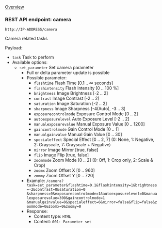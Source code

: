 [Overview](_OVERVIEW.md) 

### REST API endpoint: camera

`http://IP-ADDRESS/camera`


Camera related tasks

Payload:
  - `task` Task to perform
  - Available options:
    - `set_parameter` Set camera parameter
      - Full or delta parameter update is possible
      - Possible parameter:
        - `flashtime` Flash Time [0.1 .. &infin; seconds]
        - `flashintensity` Flash Intensity [0 .. 100 %]
        - `brightness` Image Brightness [-2 .. 2]
        - `contrast` Image Contrast [-2 .. 2]
        - `saturation` Image Saturation [-2 .. 2]
        - `sharpness` Image Sharpness [-4(Auto), -3 .. 3]
        - `exposurecontrolmode` Exposure Control Mode [0 .. 2]
        - `autoexposurelevel` Auto Exposure Level [-2 .. 2]
        - `manualexposurevalue` Manual Exposure Value [0 .. 1200]
        - `gaincontrolmode` Gain Control Mode [0 .. 1]
        - `manualgainvalue` Manual Gain Value [0 .. 30]
        - `specialeffect` Special Effect [0 .. 2, 7] (0: None, 1: Negative, 2: Grayscale, 7: Grayscale + Negative)
        - `mirror` Image Mirror [true, false]
        - `flip` Image Flip [true, false]
        - `zoommode` Zoom Mode [0 .. 2] (0: Off, 1: Crop only, 2: Scale & Crop)
        - `zoomx` Zoom Offset X [0 .. 960]
        - `zommy` Zoom Offset Y [0 .. 720]
      - Example: `/camera?task=set_parameter&flashtime=0.1&flashintensity=1&brightness=-2&contrast=0&saturation=0 &sharpness=0&exposurecontrolmode=1&autoexposurelevel=0&manualexposurevalue=300&gaincontrolmode=1 &manualgainvalue=0&specialeffect=0&mirror=false&flip=false&zoommode=0&zoomx=0&zoomy=0`
      - Response:
        - Content type: `HTML`
        - Content: `001: Parameter set`


